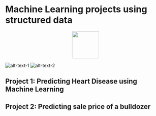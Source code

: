 # Machine Learning projects using structured data

<p align="center">
    <a href="https://www.hackerrank.com/mughees_asif">
        <img height="85" src="https://3qeqpr26caki16dnhd19sv6by6v-wpengine.netdna-ssl.com/wp-content/uploads/2017/03/How-to-Setup-a-Python-Environment-for-Machine-Learning-and-Deep-Learning-with-Anaconda-1024x512.png">
    </a>
  </p>

![alt-text-1](https://3qeqpr26caki16dnhd19sv6by6v-wpengine.netdna-ssl.com/wp-content/uploads/2017/03/How-to-Setup-a-Python-Environment-for-Machine-Learning-and-Deep-Learning-with-Anaconda-1024x512.png) ![alt-text-2](https://upload.wikimedia.org/wikipedia/commons/0/0a/Python.svg)

## Project 1: Predicting Heart Disease using Machine Learning



## Project 2: Predicting sale price of a bulldozer











